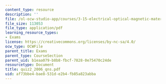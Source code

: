```yaml
---
content_type: resource
description: ''
file: /ol-ocw-studio-app/courses/3-15-electrical-optical-magnetic-materials-and-devices-fall-2006/af73bbe4bae8531de2b4fb85a823abba_quiz2_2006_qns.pdf
file_size: 113053
file_type: application/pdf
learning_resource_types:
- Exams
license: https://creativecommons.org/licenses/by-nc-sa/4.0/
ocw_type: OCWFile
parent_title: Exams
parent_type: CourseSection
parent_uid: b1eaa079-b8b8-fbcf-7828-0e75470c24de
resourcetype: Document
title: quiz2_2006_qns.pdf
uid: af73bbe4-bae8-531d-e2b4-fb85a823abba
---
```

